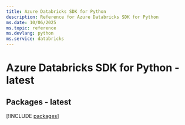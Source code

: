 ```yaml
---
title: Azure Databricks SDK for Python
description: Reference for Azure Databricks SDK for Python
ms.date: 10/06/2025
ms.topic: reference
ms.devlang: python
ms.service: databricks
---
```

# Azure Databricks SDK for Python - latest
## Packages - latest
[!INCLUDE [packages](databricks-index.md)]